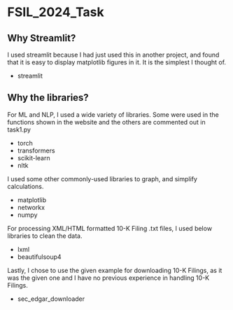 # FSIL_2024_Task

## Why Streamlit?

I used streamlit because I had just used this in another project, and found that it is easy to display matplotlib figures in it. It is the simplest I thought of.

- streamlit

## Why the libraries?

For ML and NLP, I used a wide variety of libraries. Some were used in the functions shown in the website and the others are commented out in task1.py

- torch
- transformers
- scikit-learn
- nltk

I used some other commonly-used libraries to graph, and simplify calculations.

- matplotlib
- networkx
- numpy

For processing XML/HTML formatted 10-K Filing .txt files, I used below libraries to clean the data.

- lxml
- beautifulsoup4

Lastly, I chose to use the given example for downloading 10-K Filings, as it was the given one and I have no previous experience in handling 10-K Filings.

- sec_edgar_downloader
